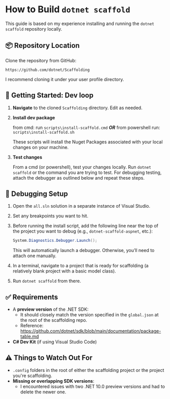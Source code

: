 # How to Build `dotnet scaffold`

This guide is based on my experience installing and running the `dotnet scaffold` repository locally.

## 📦 Repository Location

Clone the repository from GitHub:

```
https://github.com/dotnet/Scaffolding
```

I recommend cloning it under your user profile directory.

## 🚀 Getting Started: Dev loop

1. **Navigate** to the cloned `Scaffolding` directory. Edit as needed.

2. **Install dev package**

   from cmd: run `scripts\install-scaffold.cmd`
   ***OR***
   from powershell run: `scripts\install-scaffold.sh`

   These scripts will install the Nuget Packages associated with your local changes on your machine.

3. **Test changes**

   From a cmd (or powershell), test your changes locally. Run `dotnet scaffold` or the command you are trying to test. For debugging testing, attach the debugger as outlined below and repeat these steps. 


## 🧪 Debugging Setup

1. Open the `all.sln` solution in a separate instance of Visual Studio.
2. Set any breakpoints you want to hit.
3. Before running the install script, add the following line near the top of the project you want to debug (e.g., `dotnet-scaffold-aspnet`, etc.):

   ```csharp
   System.Diagnostics.Debugger.Launch();
   ```

   This will automatically launch a debugger. Otherwise, you’ll need to attach one manually.

4. In a terminal, navigate to a project that is ready for scaffolding (a relatively blank project with a basic model class).
5. Run `dotnet scaffold` from there.

## ✅ Requirements

- A **preview version** of the .NET SDK:
  - It should closely match the version specified in the `global.json` at the root of the scaffolding repo.
  - Reference: https://github.com/dotnet/sdk/blob/main/documentation/package-table.md
- **C# Dev Kit** (if using Visual Studio Code)

## ⚠️ Things to Watch Out For

- `.config` folders in the root of either the scaffolding project or the project you're scaffolding.
- **Missing or overlapping SDK versions**:
  - I encountered issues with two .NET 10.0 preview versions and had to delete the newer one.
